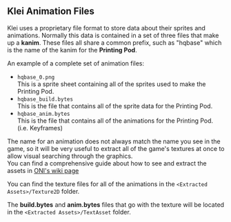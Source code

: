 ## Klei Animation Files

Klei uses a proprietary file format to store data about their sprites and animations.
Normally this data is contained in a set of three files that make up a **kanim**. These files all share a common prefix, such as "hqbase" which is the name of the kanim for the **Printing Pod**.

An example of a complete set of animation files:
* `hqbase_0.png`  
  This is a sprite sheet containing all of the sprites used to make the Printing Pod.
* `hqbase_build.bytes`  
  This is the file that contains all of the sprite data for the Printing Pod.
* `hqbase_anim.bytes`  
  This is the file that contains all of the animations for the Printing Pod. (i.e. Keyframes)

The name for an animation does not always match the name you see in the game, so it will be very useful to extract all of the game's textures at once to allow visual searching through the graphics.  
You can find a comprehensive guide about how to see and extract the assets in [ONI's wiki page](https://oxygennotincluded.fandom.com/wiki/Guide/Working_with_the_Game_Files#Assets)

You can find the texture files for all of the animations in the `<Extracted Assets>/Texture2D` folder.

The **build.bytes** and **anim.bytes** files that go with the texture will be located in the `<Extracted Assets>/TextAsset` folder.
